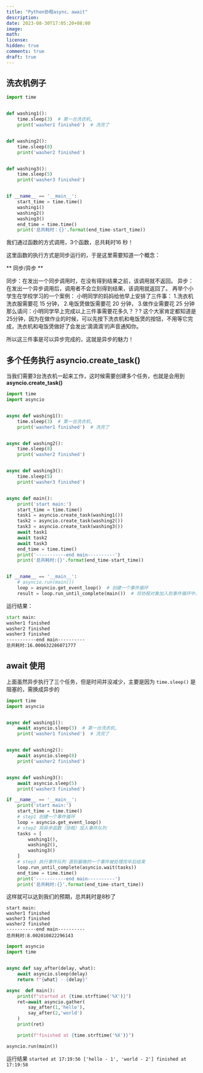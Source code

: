 ```yaml
---
title: "Python协程async、await"
description: 
date: 2023-08-30T17:05:20+08:00
image: 
math: 
license: 
hidden: true
comments: true
draft: true
---
```


## 洗衣机例子
```python
import time


def washing1():
    time.sleep(3)  # 第一台洗衣机,
    print('washer1 finished')  # 洗完了


def washing2():
    time.sleep(8)
    print('washer2 finished')


def washing3():
    time.sleep(5)
    print('washer3 finished')


if __name__ == '__main__':
    start_time = time.time()
    washing1()
    washing2()
    washing3()
    end_time = time.time()
    print('总共耗时：{}'.format(end_time-start_time))
```
我们通过函数的方式调用，3个函数，总共耗时16 秒！

这里函数的执行方式是同步运行的，于是这里需要知道一个概念：

** 同步/异步 **

同步：在发出一个同步调用时，在没有得到结果之前，该调用就不返回。
异步：在发出一个异步调用后，调用者不会立刻得到结果，该调用就返回了。
再举个小学生在学校学习的一个案例：
小明同学的妈妈给他早上安排了三件事：
1.洗衣机洗衣服需要花 15 分钟，
2.电饭煲做饭需要花 20 分钟，
3.做作业需要花 25 分钟
那么请问：小明同学早上完成以上三件事需要花多久？？?
这个大家肯定都知道是25分钟，因为在做作业的时候，可以先按下洗衣机和电饭煲的按钮，不用等它完成，洗衣机和电饭煲做好了会发出‘滴滴滴’的声音通知你。

所以这三件事是可以异步完成的，这就是异步的魅力！



## 多个任务执行 asyncio.create_task()
当我们需要3台洗衣机一起来工作，这时候需要创建多个任务，也就是会用到**asyncio.create_task()**
```python
import time
import asyncio


async def washing1():
    time.sleep(3)  # 第一台洗衣机,
    print('washer1 finished')  # 洗完了


async def washing2():
    time.sleep(8)
    print('washer2 finished')


async def washing3():
    time.sleep(5)
    print('washer3 finished')


async def main():
    print('start main:')
    start_time = time.time()
    task1 = asyncio.create_task(washing1())
    task2 = asyncio.create_task(washing2())
    task3 = asyncio.create_task(washing3())
    await task1
    await task2
    await task3
    end_time = time.time()
    print('-----------end main----------')
    print('总共耗时:{}'.format(end_time-start_time))


if __name__ == '__main__':
    # asyncio.run(main())
    loop = asyncio.get_event_loop()  # 创建一个事件循环
    result = loop.run_until_complete(main())  # 将协程对象加入到事件循环中，并执行
```
运行结果：
```cmd
start main:
washer1 finished
washer2 finished
washer3 finished
-----------end main----------
总共耗时:16.000632286071777
```

## await 使用
上面虽然异步执行了三个任务，但是时间并没减少，主要是因为 `time.sleep()` 是阻塞的，需换成异步的
```python
import time
import asyncio


async def washing1():
    await asyncio.sleep(3)  # 第一台洗衣机,
    print('washer1 finished')  # 洗完了


async def washing2():
    await asyncio.sleep(8)
    print('washer2 finished')


async def washing3():
    await asyncio.sleep(5)
    print('washer3 finished')

if __name__ == '__main__':
    print('start main:')
    start_time = time.time()
    # step1 创建一个事件循环
    loop = asyncio.get_event_loop()
    # step2 将异步函数（协程）加入事件队列
    tasks = [
        washing1(),
        washing2(),
        washing3()
    ]
    # step3 执行事件队列 直到最晚的一个事件被处理完毕后结束
    loop.run_until_complete(asyncio.wait(tasks))
    end_time = time.time()
    print('-----------end main----------')
    print('总共耗时:{}'.format(end_time-start_time))
```
这样就可以达到我们的预期，总共耗时是8秒了
```
start main:
washer1 finished
washer3 finished
washer2 finished
-----------end main----------
总共耗时:8.002010822296143
```

```python
import asyncio
import time


async def say_after(delay, what):
    await asyncio.sleep(delay)
    return f"{what} - {delay}"

async  def main():
    print(f"started at {time.strftime('%X')}")
    ret=await asyncio.gather(
        say_after(1,'hello'),
        say_after(2,'world')
    )
    print(ret)

    print(f"finished at {time.strftime('%X')}")

asyncio.run(main())
```
运行结果
``
started at 17:19:56
['hello - 1', 'world - 2']
finished at 17:19:58
``